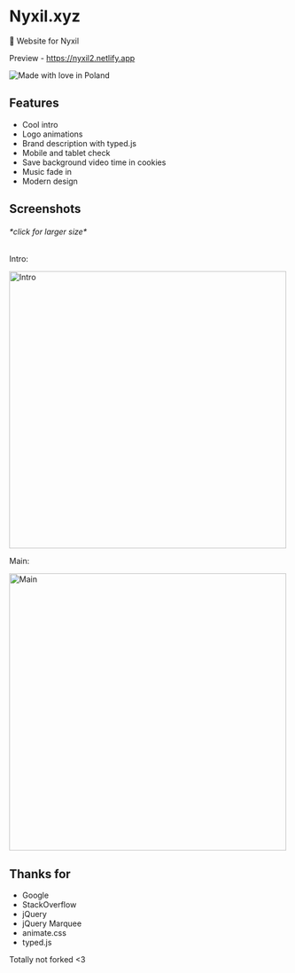# Nyxil.xyz
🌹 Website for Nyxil

Preview - https://nyxil2.netlify.app

![Made with love in Poland](https://madewithlove.now.sh/de?heart=true)

## Features
* Cool intro
* Logo animations
* Brand description with typed.js
* Mobile and tablet check
* Save background video time in cookies
* Music fade in
* Modern design

## Screenshots
###### \*click for larger size\*
Intro:

[<img width="500" src="https://i.imgur.com/iaAM1B0.png" alt="Intro">](https://cdn.nest.rip/uploads/104263ea-dd00-4937-a752-75414212c61c.png)

Main:

[<img width="500" src="https://i.imgur.com/RirElZr.png" alt="Main">](https://cdn.nest.rip/uploads/c876141b-e1ad-4b1d-94fe-5468da8c296c.jpg)

## Thanks for
* Google
* StackOverflow
* jQuery
* jQuery Marquee
* animate.css
* typed.js

Totally not forked <3
